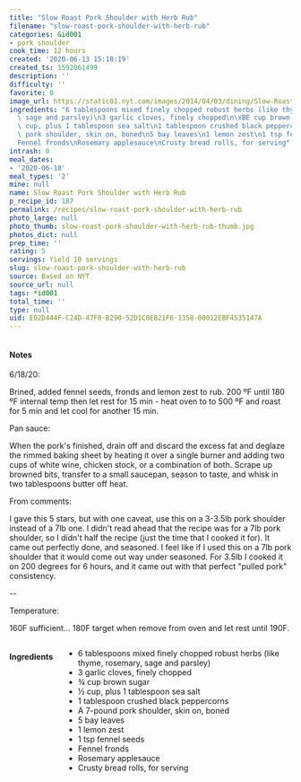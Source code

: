 ```yaml
---
title: "Slow Roast Pork Shoulder with Herb Rub"
filename: "slow-roast-pork-shoulder-with-herb-rub"
categories: &id001
- pork shoulder
cook_time: 12 hours
created: '2020-06-13 15:18:19'
created_ts: 1592061499
description: ''
difficulty: ''
favorite: 0
image_url: https://static01.nyt.com/images/2014/04/03/dining/Slow-Roast-Pork-Shoulder/Slow-Roast-Pork-Shoulder-articleLarge.jpg
ingredients: "6 tablespoons mixed finely chopped robust herbs (like thyme, rosemary,\
  \ sage and parsley)\n3 garlic cloves, finely chopped\n\xBE cup brown sugar\n\xBD\
  \ cup, plus 1 tablespoon sea salt\n1 tablespoon crushed black peppercorns\nA 7-pound\
  \ pork shoulder, skin on, boned\n5 bay leaves\n1 lemon zest\n1 tsp fennel seeds\n\
  Fennel fronds\nRosemary applesauce\nCrusty bread rolls, for serving"
intrash: 0
meal_dates:
- '2020-06-18'
meal_types: '2'
mine: null
name: Slow Roast Pork Shoulder with Herb Rub
p_recipe_id: 187
permalink: /recipes/slow-roast-pork-shoulder-with-herb-rub
photo_large: null
photo_thumb: slow-roast-pork-shoulder-with-herb-rub-thumb.jpg
photos_dict: null
prep_time: ''
rating: 5
servings: Yield 10 servings
slug: slow-roast-pork-shoulder-with-herb-rub
source: Based on NYT
source_url: null
tags: *id001
total_time: ''
type: null
uid: E02D444F-C24D-47F0-B290-52D1C0EB21F6-1358-00012EBF4535147A
---
```

<div class="large-8 medium-7 columns" id="writeup">		<div id="notes"><h4>Notes</h4>
<div class="box box-notes"><p>6/18/20:</p>
<p>Brined, added fennel seeds, fronds and lemon zest to rub. 200 ºF until 180 ºF internal temp then let rest for 15 min - heat oven to to 500 ºF and roast for 5 min and let cool for another 15 min.</p>
<p>Pan sauce:</p>
<p>When the pork's finished, drain off and discard the excess fat and deglaze the rimmed baking sheet by heating it over a single burner and adding two cups of white wine, chicken stock, or a combination of both. Scrape up browned bits, transfer to a small saucepan, season to taste, and whisk in two tablespoons butter off heat.</p>
<p>From comments:</p>
<p>I gave this 5 stars, but with one caveat, use this on a 3-3.5lb pork shoulder instead of a 7lb one. I didn't read ahead that the recipe was for a 7lb pork shoulder, so I didn't half the recipe (just the time that I cooked it for). It came out perfectly done, and seasoned. I feel like if I used this on a 7lb pork shoulder that it would come out way under seasoned. For 3.5lb I cooked it on 200 degrees for 6 hours, and it came out with that perfect &quot;pulled pork&quot; consistency.</p>
<p>--</p>
<p>Temperature:</p>
<p>160F sufficient... 180F target when remove from oven and let rest until 190F.</p>
</div></div>	</div><!-- #writeup -->
</div><!-- #row-one -->
<div class="row" id="row-two">	<div class="medium-4 small-5 columns" id="ingredients"><h4>Ingredients</h4><div class="box box-ingredients content"><ul>
<li>6 tablespoons mixed finely chopped robust herbs (like thyme, rosemary, sage and parsley)</li>
<li>3 garlic cloves, finely chopped</li>
<li>¾ cup brown sugar</li>
<li>½ cup, plus 1 tablespoon sea salt</li>
<li>1 tablespoon crushed black peppercorns</li>
<li>A 7-pound pork shoulder, skin on, boned</li>
<li>5 bay leaves</li>
<li>1 lemon zest</li>
<li>1 tsp fennel seeds</li>
<li>Fennel fronds</li>
<li>Rosemary applesauce</li>
<li>Crusty bread rolls, for serving</li>
</ul>
</div>	</div>	<div class="medium-6 small-7 columns" id="directions">	</div>